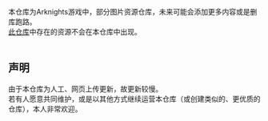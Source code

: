 本仓库为Arknights游戏中，部分图片资源仓库，未来可能会添加更多内容或是删库跑路。<br/>
[此仓库](https://github.com/yuanyan3060/ArknightsGameResource)中存在的资源不会在本仓库中出现。<br/><br/>

声明
--
由于本仓库为人工、网页上传更新，故更新较慢。<br/>
若有人愿意共同维护，或是以其他方式继续运营本仓库（或创建类似的、更优质的仓库），本人非常欢迎。
